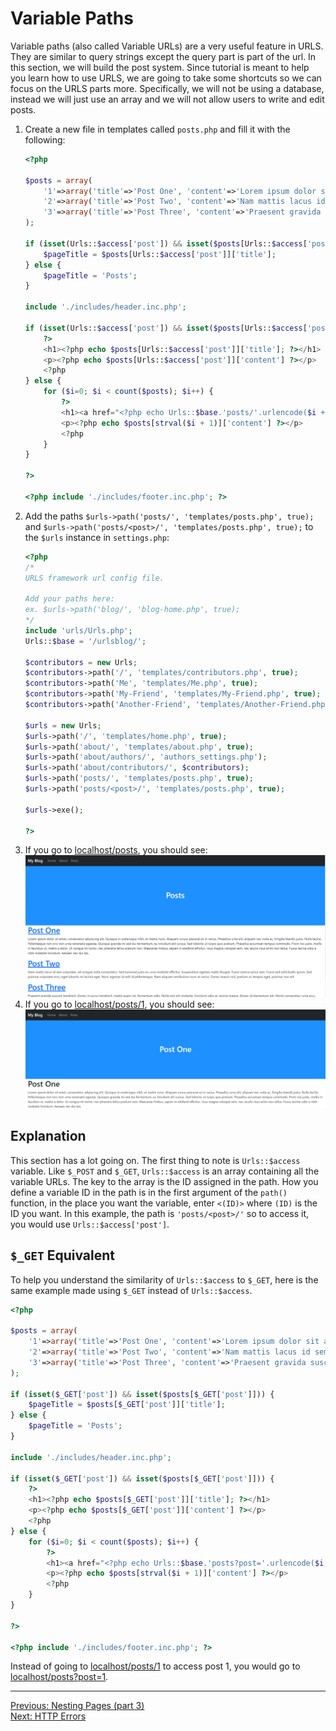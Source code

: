 # Variable Paths
Variable paths (also called Variable URLs) are a very useful feature in URLS. They are similar to query strings except the query part is part of the url. In this section, we will build the post system. Since tutorial is meant to help you learn how to use URLS, we are going to take some shortcuts so we can focus on the URLS parts more. Specifically, we will not be using a database, instead we will just use an array and we will not allow users to write and edit posts.

1. Create a new file in templates called `posts.php` and fill it with the following:
   ```PHP
   <?php
   
   $posts = array(
       '1'=>array('title'=>'Post One', 'content'=>'Lorem ipsum dolor sit amet, consectetur adipiscing elit. Quisque in scelerisque nibh, et mattis nunc. Aliquam cursus placerat ex in varius. Phasellus urna elit, aliquam nec nulla ac, fringilla blandit justo. Nulla facilisi. Pellentesque non orci non urna venenatis egestas. Quisque gravida mi sed dui fermentum, eu tincidunt elit cursus. Sed lobortis ut turpis quis pretium. Phasellus accumsan tempus commodo. Proin nisi justo, mollis in faucibus ut, mattis a dolor. Ut congue mi tortor, nec pharetra tellus pretium non. Maecenas finibus, sapien in eleifend efficitur, risus magna volutpat sem, nec iaculis risus enim non tellus. Fusce lacinia odio a nibh molestie tincidunt. Aenean nec dui leo.'),
       '2'=>array('title'=>'Post Two', 'content'=>'Nam mattis lacus id sem vulputate, vel congue nulla consectetur. Sed euismod justo eu urna molestie efficitur. Suspendisse egestas mattis feugiat. Fusce viverra varius sem. Fusce sed sollicitudin ipsum. Sed pulvinar vulputate eros, eget lobortis mi lacinia eget. Nunc egestas id velit id pellentesque. Nam aliquam vestibulum nunc at varius. Donec mauris nisl, pretium ac tempus eget, pulvinar non elit.'),
       '3'=>array('title'=>'Post Three', 'content'=>'Praesent gravida suscipit hendrerit. Donec in purus hendrerit, mattis quam vel, fermentum odio. Nulla non elit molestie, tincidunt odio at, lacinia magna. Donec id elementum elit. Morbi consectetur urna arcu, dignissim dictum velit vulputate vitae. Integer sed varius lorem, a vestibulum felis. Ut tempor tortor vitae lorem posuere volutpat. Morbi consectetur neque viverra est laoreet, et faucibus turpis sagittis. In sit amet est quis enim euismod euismod. Integer sed nisi malesuada, iaculis ante vel, tempus nisl. Nulla ex risus, facilisis et ullamcorper eget, accumsan at erat. Ut vitae mollis augue, nec bibendum libero. Integer non leo eget risus euismod ornare vitae nec purus. Nam tincidunt aliquet elit.'),
   );
   
   if (isset(Urls::$access['post']) && isset($posts[Urls::$access['post']])) {
       $pageTitle = $posts[Urls::$access['post']]['title'];
   } else {
       $pageTitle = 'Posts';
   }
   
   include './includes/header.inc.php';
   
   if (isset(Urls::$access['post']) && isset($posts[Urls::$access['post']])) {
       ?>
       <h1><?php echo $posts[Urls::$access['post']]['title']; ?></h1>
       <p><?php echo $posts[Urls::$access['post']]['content'] ?></p>
       <?php 
   } else { 
       for ($i=0; $i < count($posts); $i++) {
           ?>
           <h1><a href="<?php echo Urls::$base.'posts/'.urlencode($i + 1); ?>"><?php echo $posts[strval($i + 1)]['title']; ?></a></h1>
           <p><?php echo $posts[strval($i + 1)]['content'] ?></p>
           <?php
       }
   }
       
   ?>
   
   <?php include './includes/footer.inc.php'; ?>
   ```
2. Add the paths `$urls->path('posts/', 'templates/posts.php', true);` and `$urls->path('posts/<post>/', 'templates/posts.php', true);` to the `$urls` instance in `settings.php`:
   ```PHP
   <?php
   /*
   URLS framework url config file.
   
   Add your paths here:
   ex. $urls->path('blog/', 'blog-home.php', true);
   */
   include 'urls/Urls.php';
   Urls::$base = '/urlsblog/';
   
   $contributors = new Urls;
   $contributors->path('/', 'templates/contributors.php', true);
   $contributors->path('Me', 'templates/Me.php', true);
   $contributors->path('My-Friend', 'templates/My-Friend.php', true);
   $contributors->path('Another-Friend', 'templates/Another-Friend.php', true);
   
   $urls = new Urls;
   $urls->path('/', 'templates/home.php', true);
   $urls->path('about/', 'templates/about.php', true);
   $urls->path('about/authors/', 'authors_settings.php');
   $urls->path('about/contributors/', $contributors);
   $urls->path('posts/', 'templates/posts.php', true);
   $urls->path('posts/<post>/', 'templates/posts.php', true);
   
   $urls->exe();
   
   ?>
   ```
3. If you go to [localhost/posts](http://localhost/posts), you should see:
   <picture>
       <img alt="Output" src="assets/posts_tutorial.png">
   </picture>
4. If you go to [localhost/posts/1](http://localhost/posts/1), you should see:
   <picture>
       <img alt="Output" src="assets/post_1_tutorial.png">
   </picture>

## Explanation
This section has a lot going on. The first thing to note is `Urls::$access` variable. Like `$_POST` and `$_GET`, `Urls::$access` is an array containing all the variable URLs. The key to the array is the ID assigned in the path. How you define a variable ID in the path is in the first argument of the `path()` function, in the place you want the variable, enter `<(ID)>` where `(ID)` is the ID you want. In this example, the path is `'posts/<post>/'` so to access it, you would use `Urls::$access['post']`.
## `$_GET` Equivalent
To help you understand the similarity of `Urls::$access` to `$_GET`, here is the same example made using `$_GET` instead of `Urls::$access`.
```PHP
<?php

$posts = array(
    '1'=>array('title'=>'Post One', 'content'=>'Lorem ipsum dolor sit amet, consectetur adipiscing elit. Quisque in scelerisque nibh, et mattis nunc. Aliquam cursus placerat ex in varius. Phasellus urna elit, aliquam nec nulla ac, fringilla blandit justo. Nulla facilisi. Pellentesque non orci non urna venenatis egestas. Quisque gravida mi sed dui fermentum, eu tincidunt elit cursus. Sed lobortis ut turpis quis pretium. Phasellus accumsan tempus commodo. Proin nisi justo, mollis in faucibus ut, mattis a dolor. Ut congue mi tortor, nec pharetra tellus pretium non. Maecenas finibus, sapien in eleifend efficitur, risus magna volutpat sem, nec iaculis risus enim non tellus. Fusce lacinia odio a nibh molestie tincidunt. Aenean nec dui leo.'),
    '2'=>array('title'=>'Post Two', 'content'=>'Nam mattis lacus id sem vulputate, vel congue nulla consectetur. Sed euismod justo eu urna molestie efficitur. Suspendisse egestas mattis feugiat. Fusce viverra varius sem. Fusce sed sollicitudin ipsum. Sed pulvinar vulputate eros, eget lobortis mi lacinia eget. Nunc egestas id velit id pellentesque. Nam aliquam vestibulum nunc at varius. Donec mauris nisl, pretium ac tempus eget, pulvinar non elit.'),
    '3'=>array('title'=>'Post Three', 'content'=>'Praesent gravida suscipit hendrerit. Donec in purus hendrerit, mattis quam vel, fermentum odio. Nulla non elit molestie, tincidunt odio at, lacinia magna. Donec id elementum elit. Morbi consectetur urna arcu, dignissim dictum velit vulputate vitae. Integer sed varius lorem, a vestibulum felis. Ut tempor tortor vitae lorem posuere volutpat. Morbi consectetur neque viverra est laoreet, et faucibus turpis sagittis. In sit amet est quis enim euismod euismod. Integer sed nisi malesuada, iaculis ante vel, tempus nisl. Nulla ex risus, facilisis et ullamcorper eget, accumsan at erat. Ut vitae mollis augue, nec bibendum libero. Integer non leo eget risus euismod ornare vitae nec purus. Nam tincidunt aliquet elit.'),
);

if (isset($_GET['post']) && isset($posts[$_GET['post']])) {
    $pageTitle = $posts[$_GET['post']]['title'];
} else {
    $pageTitle = 'Posts';
}

include './includes/header.inc.php';

if (isset($_GET['post']) && isset($posts[$_GET['post']])) {
    ?>
    <h1><?php echo $posts[$_GET['post']]['title']; ?></h1>
    <p><?php echo $posts[$_GET['post']]['content'] ?></p>
    <?php 
} else { 
    for ($i=0; $i < count($posts); $i++) {
        ?>
        <h1><a href="<?php echo Urls::$base.'posts?post='.urlencode($i + 1); ?>"><?php echo $posts[strval($i + 1)]['title']; ?></a></h1>
        <p><?php echo $posts[strval($i + 1)]['content'] ?></p>
        <?php
    }
}
    
?>

<?php include './includes/footer.inc.php'; ?>
```
Instead of going to [localhost/posts/1](http://localhost/posts/1) to access post 1, you would go to [localhost/posts?post=1](http://localhost/posts?post=1).
___
[Previous: Nesting Pages (part 3)](nesting_p3.md)  
[Next: HTTP Errors](errors.md)

